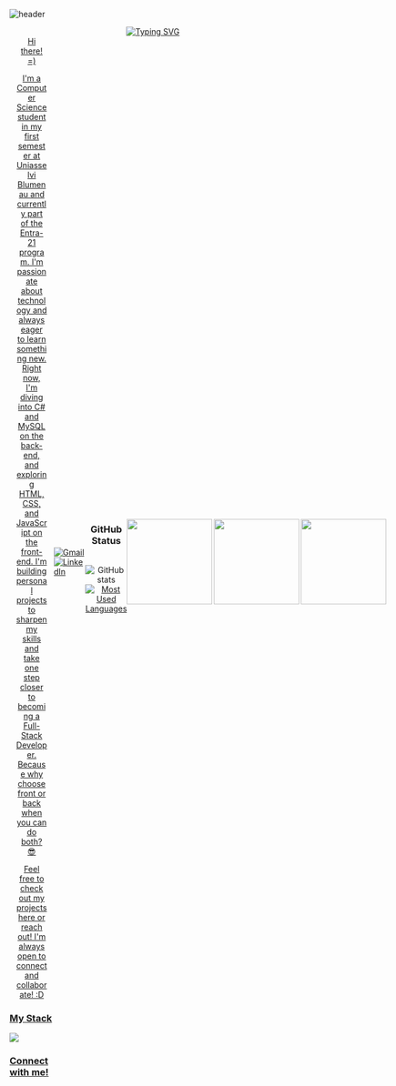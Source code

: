 ![header](https://capsule-render.vercel.app/api?type=waving&color=0:1e3c72,100:2a5298&height=120&section=header&text=Samin%20Ghoddosi&fontColor=ffffff&fontAlign=50&fontSize=28)

<div align="center">
  <a href="https://git.io/typing-svg">
    <img src="https://readme-typing-svg.demolab.com?font=Fira+Code&weight=500&size=22&pause=1000&color=00ADEF&center=true&vCenter=true&random=false&width=400&lines=%E2%8A%B9+Welcome+to+my+GitHub!%CB%99%E1%B5%95%CB%99+%E2%8A%B9+" alt="Typing SVG">


<div style="display: flex; align-items: center; justify-content: space-between;">
  <div style="max-width: 70%;">
Hi there! =)

I'm a Computer Science student in my first semester at Uniasselvi Blumenau and currently part of the Entra-21 program. I'm passionate about technology and always eager to learn something new.
Right now, I'm diving into C# and MySQL on the back-end, and exploring HTML, CSS, and JavaScript on the front-end. I'm building personal projects to sharpen my skills and take one step closer to becoming a Full-Stack Developer. Because why choose front or back when you can do both? 😎

Feel free to check out my projects here or reach out! I'm always open to connect and collaborate! :D
  </div>


<h3 align="left">My Stack</h3>

<p align="left">
 <img src="https://go-skill-icons.vercel.app/api/icons?i=cs,dotnet,mysql,git,github,vscode,visualstudio&perline=7&titles=true&size=40">
</p>


<h3 align="left">Connect with me!</h3>

<p align="left">
  <a href="mailto:saminghoddosi44@gmail.com" target="_blank">
    <img src="https://img.shields.io/badge/Gmail-D14836?style=for-the-badge&logo=gmail&logoColor=white" alt="Gmail">
  </a>
  <a href="https://www.linkedin.com/in/samin-ghoddosi/" target="_blank">
    <img src="https://img.shields.io/badge/LinkedIn-0077B5?style=for-the-badge&logo=linkedin&logoColor=white" alt="LinkedIn">
  </a>
</p>

<div style="text-align: center;" align="center">
  <h3>GitHub Status</h3>
  <br>
  <img src="https://github-readme-stats.vercel.app/api?username=samin576&hide_title=true&show_icons=true&include_all_commits=false&count_private=true&line_height=25&hide=issues&theme=tokyonight" alt="GitHub stats">

  <a href="https://github.com/samin576/github-readme-stats">
    <img src="https://github-readme-stats.vercel.app/api/top-langs/?username=samin576&line_height=10&card_width=290&layout=compact&hide_title=false&count_private=true&langs_count=4&show_icons=true&theme=tokyonight" alt="Most Used Languages">
  </a>
</div>






#

<img align="left" height="150" src="https://media2.giphy.com/media/v1.Y2lkPTc5MGI3NjExYm1sc3I2a2dyYzlkcTFuMmc0c2ZzeGhtcjVteTRidzF4dWoxdDRxdCZlcD12MV9pbnRlcm5hbF9naWZfYnlfaWQmY3Q9Zw/QDjpIL6oNCVZ4qzGs7/giphy.gif"  />
<img align="center" height="150" src="https://user-images.githubusercontent.com/74038190/212748842-9fcbad5b-6173-4175-8a61-521f3dbb7514.gif"  />
<img align="right" height="150" src="https://media.giphy.com/media/jBOOXxSJfG8kqMxT11/giphy.gif?cid=ecf05e47i3y5pphaoowd3t0vkjmjnmnt3la9rro43o36wujy&ep=v1_gifs_search&rid=giphy.gif&ct=gif"  />
